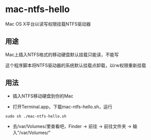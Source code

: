 # mac-ntfs-hello
Mac OS X平台以读写权限挂载NTFS驱动器

## 用途

Mac上插入NTFS格式的移动硬盘默认挂载只能读，不能写

这个程序脚本将NTFS驱动器的系统默认挂载点卸载，以rw权限重新挂载

## 用法

* 插入NTFS移动硬盘到你的Mac

* 打开Terminal.app，下载mac-ntfs-hello.sh，运行

`sudo sh ./mac-ntfs-hello.sh`

* 去/var/Volumes/里查看吧，Finder -> 前往 -> 前往文件夹 -> 输入"/var/Volumes/"

